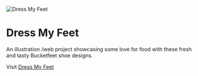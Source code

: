 ![Dress My Feet]('https://github.com/karencumlat/dressmyfeet/public/images/dressmyfeet.svg)

# Dress My Feet

An illustration /web project showcasing some love for food with these fresh and tasty Bucketfeet shoe designs.

Visit [Dress My Feet](https://karencumlat.github.io/dressmyfeet/)
